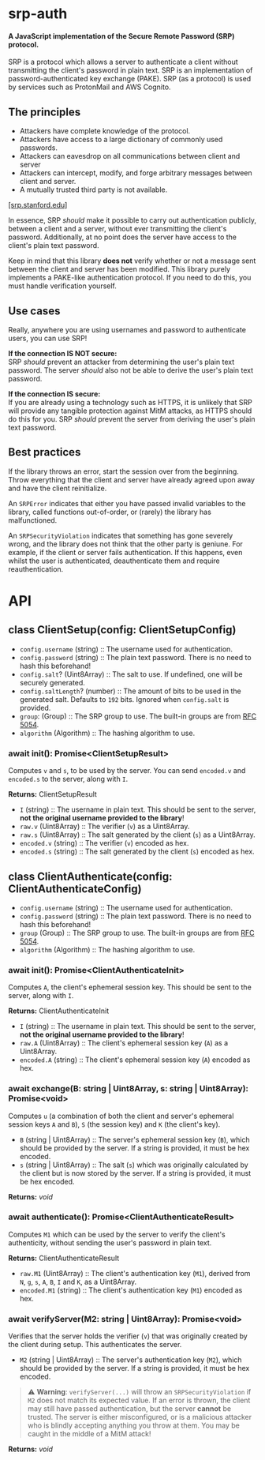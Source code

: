 # srp-auth

#### A JavaScript implementation of the Secure Remote Password (SRP) protocol.

SRP is a protocol which allows a server to authenticate a client without transmitting the client's password in plain text. SRP is an implementation of password-authenticated key exchange (PAKE). SRP (as a protocol) is used by services such as ProtonMail and AWS Cognito.

## The principles
- Attackers have complete knowledge of the protocol.
- Attackers have access to a large dictionary of commonly used passwords.
- Attackers can eavesdrop on all communications between client and server
- Attackers can intercept, modify, and forge arbitrary messages between client and server.
- A mutually trusted third party is not available.

[[srp.stanford.edu]](http://srp.stanford.edu/whatisit.html)

In essence, SRP *should* make it possible to carry out authentication publicly, between a client and a server, without ever transmitting the client's password. Additionally, at no point does the server have access to the client's plain text password.

Keep in mind that this library **does not** verify whether or not a message sent between the client and server has been modified. This library purely implements a PAKE-like authentication protocol. If you need to do this, you must handle verification yourself.

## Use cases
Really, anywhere you are using usernames and password to authenticate users, you can use SRP!

**If the connection IS NOT secure:**   
SRP *should* prevent an attacker from determining the user's plain text password. The server *should* also not be able to derive the user's plain text password.

**If the connection IS secure:**   
If you are already using a technology such as HTTPS, it is unlikely that SRP will provide any tangible protection against MitM attacks, as HTTPS should do this for you. SRP *should* prevent the server from deriving the user's plain text password.

## Best practices

If the library throws an error, start the session over from the beginning. Throw everything that the client and server have already agreed upon away and have the client reinitialize.

An `SRPError` indicates that either you have passed invalid variables to the library, called functions out-of-order, or (rarely) the library has malfunctioned.

An `SRPSecurityViolation` indicates that something has gone severely wrong, and the library does not think that the other party is geniune. For example, if the client or server fails authentication. If this happens, even whilst the user is authenticated, deauthenticate them and require reauthentication.

# API

## class ClientSetup(config: ClientSetupConfig)
- `config.username` (string) :: The username used for authentication.
- `config.password` (string) :: The plain text password. There is no need to hash this beforehand!
- `config.salt`? (Uint8Array) :: The salt to use. If undefined, one will be securely generated.
- `config.saltLength`? (number) :: The amount of bits to be used in the generated salt. Defaults to `192` bits. Ignored when `config.salt` is provided.
- `group`: (Group) :: The SRP group to use. The built-in groups are from [RFC 5054](https://datatracker.ietf.org/doc/html/rfc5054#appendix-A).
- `algorithm` (Algorithm) :: The hashing algorithm to use.

### await init(): Promise\<ClientSetupResult\>
Computes `v` and `s`, to be used by the server. You can send `encoded.v` and `encoded.s` to the server, along with `I`.

**Returns:** ClientSetupResult
- `I` (string) :: The username in plain text. This should be sent to the server, **not the original username provided to the library**!
- `raw.v` (Uint8Array) :: The verifier (`v`) as a Uint8Array.
- `raw.s` (Uint8Array) :: The salt generated by the client (`s`) as a Uint8Array.
- `encoded.v` (string) :: The verifier (`v`) encoded as hex.
- `encoded.s` (string) :: The salt generated by the client (`s`) encoded as hex.

## class ClientAuthenticate(config: ClientAuthenticateConfig)
- `config.username` (string) :: The username used for authentication.
- `config.password` (string) :: The plain text password. There is no need to hash this beforehand!
- `group` (Group) :: The SRP group to use. The built-in groups are from [RFC 5054](https://datatracker.ietf.org/doc/html/rfc5054#appendix-A).
- `algorithm` (Algorithm) :: The hashing algorithm to use.

### await init(): Promise\<ClientAuthenticateInit\>
Computes `A`, the client's ephemeral session key. This should be sent to the server, along with `I`.

**Returns:** ClientAuthenticateInit
- `I` (string) :: The username in plain text. This should be sent to the server, **not the original username provided to the library**!
- `raw.A` (Uint8Array) :: The client's ephemeral session key (`A`) as a Uint8Array.
- `encoded.A` (string) :: The client's ephemeral session key (`A`) encoded as hex.

### await exchange(B: string | Uint8Array, s: string | Uint8Array): Promise\<void\>
Computes `u` (a combination of both the client and server's ephemeral session keys `A` and `B`), `S` (the session key) and `K` (the client's key).

- `B` (string | Uint8Array) :: The server's ephemeral session key (`B`), which should be provided by the server. If a string is provided, it must be hex encoded.
- `s` (string | Uint8Array) :: The salt (`s`) which was originally calculated by the client but is now stored by the server. If a string is provided, it must be hex encoded.

**Returns:** *void*

### await authenticate(): Promise\<ClientAuthenticateResult\>
Computes `M1` which can be used by the server to verify the client's authenticity, without sending the user's password in plain text.

**Returns:** ClientAuthenticateResult
- `raw.M1` (Uint8Array) :: The client's authentication key (`M1`), derived from `N`, `g`, `s`, `A`, `B`, `I` and `K`, as a Uint8Array.
- `encoded.M1` (string) :: The client's authentication key (`M1`) encoded as hex.

### await verifyServer(M2: string | Uint8Array): Promise\<void\>
Verifies that the server holds the verifier (`v`) that was originally created by the client during setup. This authenticates the server.

- `M2` (string | Uint8Array) :: The server's authentication key (`M2`), which should be provided by the server. If a string is provided, it must be hex encoded.

> ⚠️ **Warning**: `verifyServer(...)` will throw an `SRPSecurityViolation` if `M2` does not match its expected value. If an error is thrown, the client may still have passed authentication, but the server **cannot** be trusted. The server is either misconfigured, or is a malicious attacker who is blindly accepting anything you throw at them. You may be caught in the middle of a MitM attack!

**Returns:** *void*

<!--# Behind the scenes

`H(...)` = A hashing algorithm, such as SHA-256.   
`I` = The user's 'identity' (username)   
`p` = The plain text password   
`x` = A token calculated by the client   
`v` = The verifier   

✓ = Handled by this library.   
~ = Handled by the user of the library.   

## Setup

### 1. Client

✓ Generates a random salt (`s`).   
✓ Calculates `id = H(I + ':' + p)`.   
✓ Calculates `x = H(s + id)`.   
✓ Calculates `v = g ^ x % N`.   
~ Sends `I`, `s` and `v` to the server.   

> ⚠️ **`x` is private** and should never be stored or transmitted by the client. This includes to the server. Anyone with `x` can derive the plain text password.   

### 2. Server

~ Receives `I`, `s` and `v` from the client. `I` should be stored as the user's username, and `s` and `v` should be stored to verify the user's password in the future.   

## Authentication

### 1. Client

✓ Generates a random value (`a`).   
✓ Calculates `A = g ^ a`.   
~ Sends `I` and `A` to the server.-->   
